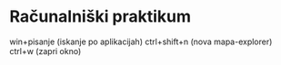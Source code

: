 # Računalniški praktikum
win+pisanje (iskanje po aplikacijah) ctrl+shift+n (nova mapa-explorer) ctrl+w (zapri okno)
